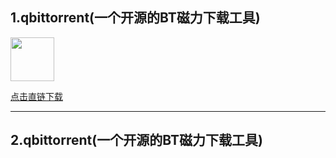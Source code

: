 ## 1.qbittorrent(一个开源的BT磁力下载工具)
<!-- ![qbittorrent](/OIP.jpg "qbittorrent") -->

<img src="/OIP.jpg" width="70" height="70"/>

[点击直链下载](https://download.fosshub.com/Protected/expiretime=1729622699;badurl=aHR0cHM6Ly93d3cuZm9zc2h1Yi5jb20vcUJpdHRvcnJlbnQuaHRtbA==/7cd0f8b951b77884ad129d1cb8d9f5397faed663fde887da8c9f16060d0c4449/5b8793a7f9ee5a5c3e97a3b2/66f9eecaeeeeed04938b34d1/qbittorrent_5.0.0_x64_setup.exe "超链接title")

---
## 2.qbittorrent(一个开源的BT磁力下载工具)